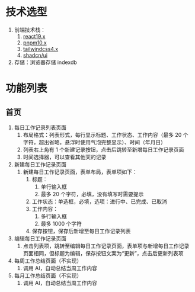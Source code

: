 # 技术选型

1. 前端技术栈：
   1. [react19.x](https://react.dev/reference/react)
   2. [pnpm10.x](https://pnpm.io/installation)
   3. [tailwindcss4.x](https://tailwindcss.com/docs/installation/using-vite)
   4. [shadcn/ui](https://ui.shadcn.com/docs/installation/vite)
2. 存储：浏览器存储 indexdb

# 功能列表

## 首页

1. 每日工作记录列表页面
   1. 布局格式：列表形式，每行显示标题、工作状态、工作内容（最多 20 个字符，超出省略，悬浮时使用气泡完整显示）、时间（年月日）
   2. 列表右上角有 1 个新建记录按钮，点击后跳转至新增每日工作记录页面
   3. 时间选择器，可以查看其他天的记录
2. 新建每日工作记录页面
   1. 新建每日工作记录页面，表单布局，表单项如下：
      1. 标题：
         1. 单行输入框
         2. 最多 20 个字符，必填，没有填写时需要提示
      2. 工作状态：单选框，必填，选项：进行中、已完成、已取消
      3. 工作内容：
         1. 多行输入框
         2. 最多 1000 个字符
      4. 保存按钮，保存后新增至每日工作记录列表
3. 编辑每日工作记录页面
   1. 点击列表项，跳转至编辑每日工作记录页面，表单项与新增每日工作记录页面相同，但标题为编辑，保存按钮文案为“更新”，点击后更新列表项
4. 每周工作总结页面（不实现）
   1. 调用 AI，自动总结当周工作内容
5. 每月工作总结页面（不实现）
   1. 调用 AI，自动总结当周工作内容
